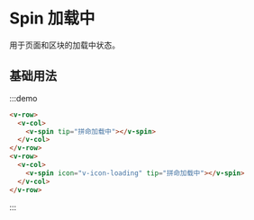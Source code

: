 # Spin 加载中

用于页面和区块的加载中状态。

## 基础用法

:::demo 

```html
<v-row>
  <v-col>
    <v-spin tip="拼命加载中"></v-spin>
  </v-col>
</v-row>
<v-row>
  <v-col>
    <v-spin icon="v-icon-loading" tip="拼命加载中"></v-spin>
  </v-col>
</v-row>
```
:::

<script>
  import Row from '@/components/row';
  import Col from '@/components/col';
  import Spin from '@/components/spin';

  export default {
    components: {
      VRow: Row,
      VCol: Col,
      VSpin: Spin,
    },
    methods: {
    },
  };
</script>

<style rel="stylesheet/scss" lang="sass" scoped>
  .v-col-24 {
    height: 100px; 
  }
</style>